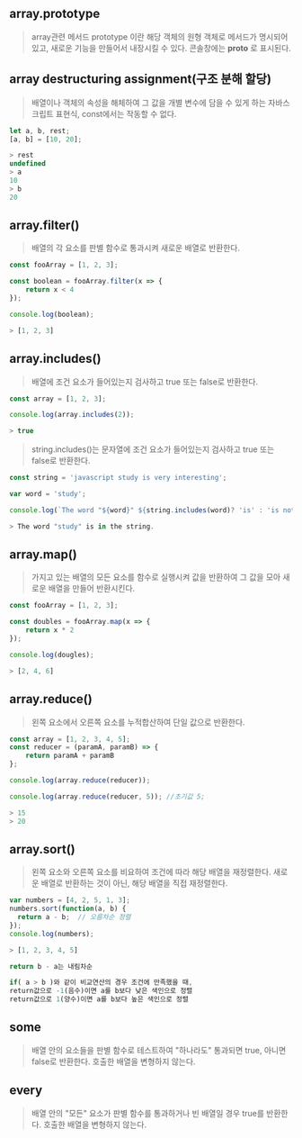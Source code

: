 ## array.prototype
> array관련 메서드
> prototype 이란 해당 객체의 원형 객체로 메서드가 명시되어 있고, 새로운 기능을 만들어서 내장시킬 수 있다. 콘솔창에는 __proto__ 로 표시된다.

## array destructuring assignment(구조 분해 할당)
> 배열이나 객체의 속성을 해체하여 그 값을 개별 변수에 담을 수 있게 하는 자바스크립트 표현식, const에서는 작동할 수 없다.
```js
let a, b, rest;
[a, b] = [10, 20];

> rest
undefined
> a
10
> b
20
```


## array.filter()
> 배열의 각 요소를 판별 함수로 통과시켜 새로운 배열로 반환한다.
```js
const fooArray = [1, 2, 3];

const boolean = fooArray.filter(x => { 
    return x < 4
});

console.log(boolean);

> [1, 2, 3]
```

## array.includes()
> 배열에 조건 요소가 들어있는지 검사하고 true 또는 false로 반환한다.
```js
const array = [1, 2, 3];

console.log(array.includes(2));

> true

```
> string.includes()는 문자열에 조건 요소가 들어있는지 검사하고 true 또는 false로 반환한다.
```js
const string = 'javascript study is very interesting';

var word = 'study';

console.log(`The word "${word}" ${string.includes(word)? 'is' : 'is not'} in the string.`);

> The word "study" is in the string.

```
## array.map()
> 가지고 있는 배열의 모든 요소를 함수로 실행시켜 값을 반환하여 그 값을 모아 새로운 배열을 만들어 반환시킨다.
```js
const fooArray = [1, 2, 3];

const doubles = fooArray.map(x => { 
    return x * 2
});

console.log(dougles);

> [2, 4, 6]
```


## array.reduce()
> 왼쪽 요소에서 오른쪽 요소를 누적합산하여 단일 값으로 반환한다.
```js
const array = [1, 2, 3, 4, 5];
const reducer = (paramA, paramB) => {
    return paramA + paramB
};

console.log(array.reduce(reducer));

console.log(array.reduce(reducer, 5)); //초기값 5;

> 15
> 20
```

## array.sort()
> 왼쪽 요소와 오른쪽 요소를 비요하여 조건에 따라 해당 배열을 재정렬한다. 새로운 배열로 반환하는 것이 아닌, 해당 배열을 직접 재정렬한다.

```js
var numbers = [4, 2, 5, 1, 3];
numbers.sort(function(a, b) {
  return a - b;  // 오름차순 정렬
});
console.log(numbers);

> [1, 2, 3, 4, 5]

return b - a는 내림차순

if( a > b )와 같이 비교연산의 경우 조건에 만족했을 때,
return값으로 -1(음수)이면 a를 b보다 낮은 색인으로 정렬
return값으로 1(양수)이면 a를 b보다 높은 색인으로 정렬
```

## some
> 배열 안의 요소들을 판별 함수로 테스트하여 "하나라도" 통과되면 true, 아니면 false로 반환한다. 호출한 배열을 변형하지 않는다.

## every
> 배열 안의 "모든" 요소가 판별 함수를 통과하거나 빈 배열일 경우 true를 반환한다. 호출한 배열을 변형하지 않는다.